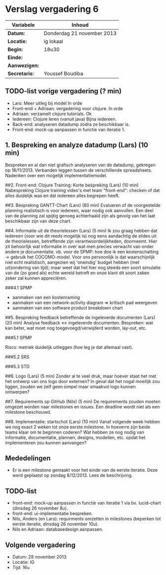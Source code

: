# Verslag vergadering 6

Variabele		|Inhoud
---			|---
**Datum:**              |Donderdag 21 november 2013
**Locatie:**            |ig lokaal
**Begin:**              |18u30
**Einde:**              |
**Aanwezigen:**         |
**Secretaris:**         |Youssef Boudiba

## TODO-list vorige vergadering (? min)

* Lars: Meer uitleg bij model
  In orde
* Front-end + Adriaan: vergadering voor clojure.
  In orde
* Adriaan: verzamelt clojure tutorials.
  Ok
* Iedereen: Clojure leren (vanuit java) 
  Bijna iedereen.
* Back-end: analyseren datadump zodra ze beschikbaar is.
* Front-end: mock-up aanpassen in functie van iteratie 1.


## 1. Bespreking en analyze datadump (Lars) (10 min)

Bespreken en al dan niet grafisch analyseren van de datadump, gekregen op 18/11/2013. Verbanden leggen tussen de verschillende spreadsheets. Nadenken over een mogelijk implementatiemodel.


##2. Front-end: Clojure Training: Korte bespreking (Lars) (10 min)
Nabespreking Clojure training video's met team "front-end": checken of dat alles duidelijk was en dat iedereen alles begrepen heeft.

##3. Bespreking GANTT-Chart (Lars) (60 min)
Evalueren of de voorgestelde planning realistisch is voor iedereen, waar nodig ook aanvullen. Een deel van de planning zal spijtig genoeg achterhaald zijn als gevolg van het laat beschikbaar zijn van deze chart.

##4. Informatie uit de theorielessen (Lars) (5 min)
Ik zou graag hebben dat iedereen (voor wie dit reeds mogelijk is) nog eens aandachtig de slides uit de theorielessen, betreffende zijn verantwoordelijkheden, doorneemt. Hier zit behoorlijk wat informatie in over wat men precies verwacht van onder andere je documentatie. vb. voor de SPMP: hoe doe ik een kostenschatting -> gebruik het COCOMO-model. Voor ons persoonlijk is dat waarschijnlijk niet echt realistisch, aangezien wij 'oneindig' budget hebben (met uitzondering van tijd); maar weet dat het hier nog steeds een soort simulatie van de (zo goed als) echte wereld betreft en onze klant dit soort zaken zeker zal kunnen appreciëren.

###4.1 SPMP
* aanmaken van een kostenraming
* aanmaken van een network-activity diagram => kritisch pad weergeven
* aanmaken van een software product breakdown chart


##5. Bespreking feedback betreffende de ingeleverde documenten (Lars) (20 min)
Analyse feedback <-> ingeleverde documenten. Bespreken: wat kan beter, wat moet nog toegevoegd/verwijderd worden, lay-out, etc.

###5.1 SPMP

Riscs: metriek duidelijk uitleggen (hoe leg je dat allemaal vast).

###5.2 SRS

###5.3 STD


##6. Logo (Lars) (5 min)
Zonder al te veel druk, maar hoever staat het met het ontwerp van ons logo door externen? In geval dat het nogal moeilijk zou liggen, zouden we zelf geen simpel maar smaakvol logo kunnen ontwerpen?

##7. Requirements op GitHub (Nils) (5 min)
De requirements zouden moeten omgezet worden naar milestones en issues.
Een deadline wordt niet als een milestone beschouwd.

##8. Implementatie: startschot (Lars) (10 min)
Vanaf volgende week hebben we nog exact 2 weken tot onze eerste milestone. In hoeverre zijn beide teams klaar om te beginnen coderen? Wat hebben ze nog nodig van informatie, documentatie, plannen, designs, modellen, etc. opdat het implementeren zou kunnen aanvangen?


## Mededelingen
* Er is een milestone gemaakt voor het einde van de eerste iteratie. Deze werd geplaatst op zondag 8/12/2013. Lees de beschrijving.

## TODO-list
* front-end: mock-up aanpassen in functie van iteratie 1 via bv. lucid-chart (dinsdag 26 november 8u).
* front-end: ui-implementatie bespreken.
* Nils, Anders (en Lars): requirments omzetten in milestones (beperken tot eerste iteratie, dinsdag 26 november 10u).
* Nils en Adriaan: databasedesign aanpassen.

## Volgende vergadering

* Datum: 28 november 2013
* Locatie: IG
* Tijd: 16u

